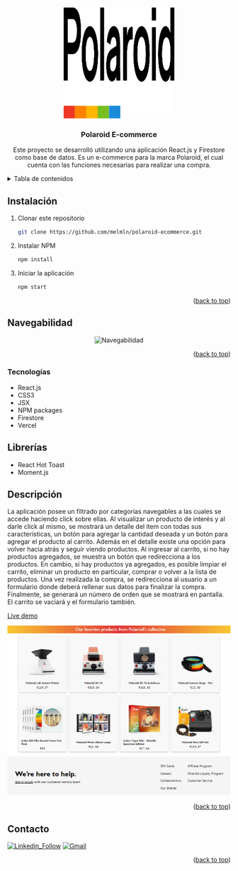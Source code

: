 <a name="readme-top"></a>

<br />
<div align="center">
  <a href="https://github.com/github_username/repo_name">
    <img src="./src/logo.svg" alt="logo" width= '250px' height='250px'>
  </a>

<h3 align="center">Polaroid E-commerce</h3>

  <p align="center">
    Este proyecto se desarrolló utilizando una aplicación React.js y Firestore como base de datos. Es un e-commerce para la marca Polaroid, el cual cuenta con las funciones necesarias para realizar una compra. 
  </p>
</div>

<!-- TABLE OF CONTENTS -->

<details>
  <summary>Tabla de contenidos</summary>
  <ol>
    <li><a href="#instalación">Instalación</a></li>
    <li><a href="#navegabilidad">Navegabilidad</a></li>
    <li><a href="#tecnologías">Tecnologías</a></li>
    <li><a href="#librerías">Librerías</a></li>
    <li><a href="#descripción">Descripción</a><li>
    <li><a href="#contacto">Contacto</a></li>
  </ol>
</details>



## Instalación

1. Clonar este repositorio
   ```sh
   git clone https://github.com/melmln/polaroid-ecommerce.git
   ```
2. Instalar NPM
   ```sh
   npm install
   ```
3. Iniciar la aplicación
   ```sh
   npm start
   ```


<p align="right">(<a href="#readme-top">back to top</a>)</p>



## Navegabilidad

<div align="center">
  <img src="./Navegabilidad.gif" alt="Navegabilidad">
 </div>

<p align="right">(<a href="#readme-top">back to top</a>)</p>


### Tecnologías

<ul>
    <li>React.js</li>
    <li>CSS3</li>
    <li>JSX</li>
    <li>NPM packages</li>
    <li>Firestore</li>
    <li>Vercel</li>
</ul>



## Librerías

<ul>
    <li>React Hot Toast</li>
    <li>Moment.js</li>
</ul>


## Descripción

La aplicación posee un filtrado por categorías navegables a las cuales se accede haciendo click sobre ellas. Al visualizar un producto de interés y al darle click al mismo, se mostrará un detalle del ítem con todas sus características, un botón para agregar la cantidad deseada y un botón para agregar el producto al carrito. Además en el detalle existe una opción para volver hacia atrás y seguir viendo productos.
Al ingresar al carrito, si no hay productos agregados, se muestra un botón que redirecciona a los productos. En cambio, si hay productos ya agregados, es posible limpiar el carrito, eliminar un producto en particular, comprar o volver a la lista de productos. Una vez realizada la compra, se redirecciona al usuario a un formulario donde deberá rellenar sus datos para finalizar la compra. Finalmente, se generará un número de orden que se mostrará en pantalla. El carrito se vaciará y el formulario también.

  <a href= 'https://polaroid-ecommerce.vercel.app/' target='_blank'>Live demo</a>

<div align="center">
  <img src='/screenshot.png' alt='screenshot'></img>
 </div>


<p align="right">(<a href="#readme-top">back to top</a>)</p>


## Contacto
[![Linkedin_Follow](https://img.shields.io/badge/LinkedIn-0077B5?style=for-the-badge&logo=linkedin&logoColor=white)](https://www.linkedin.com/in/melany-molina-verd%C3%BAn-126259240/)
[![Gmail](https://img.shields.io/badge/Gmail-D14836?style=for-the-badge&logo=gmail&logoColor=white)](mailto:melanymolinaverdun@gmail.com)


<p align="right">(<a href="#readme-top">back to top</a>)</p>


[React.js]: https://img.shields.io/badge/React-20232A?style=for-the-badge&logo=react&logoColor=61DAFB
[React-url]: https://reactjs.org/
[Gmail]: https://img.shields.io/badge/Gmail-D14836?style=for-the-badge&logo=gmail&logoColor=white
